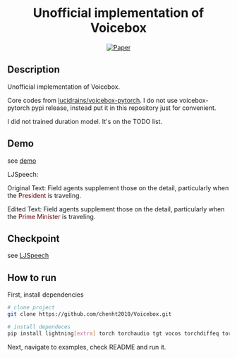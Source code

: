 <div align="center">    
 
# Unofficial implementation of Voicebox

[![Paper](https://img.shields.io/badge/paper-arxiv.2306.15687-B31B1B.svg)](https://arxiv.org/abs/2306.15687)

</div>

## Description
Unofficial implementation of Voicebox.

Core codes from [lucidrains/voicebox-pytorch](https://github.com/lucidrains/voicebox-pytorch). I do not use voicebox-pytorch pypi release, instead put it in this repository just for convenient.

I did not trained duration model. It's on the TODO list.

## Demo

see [demo](./demo)


LJSpeech:

Original Text: Field agents supplement those on the detail, particularly when the <font color="#660000">President</font> is traveling.

Edited Text: Field agents supplement those on the detail, particularly when the <font color="#660000">Prime Minister</font> is traveling.



## Checkpoint

see [LJSpeech](https://huggingface.co/omniking/Voicebox_LJSpeech)

## How to run   
First, install dependencies   
```bash
# clone project   
git clone https://github.com/chenht2010/Voicebox.git

# install dependeces
pip install lightning[extra] torch torchaudio tgt vocos torchdiffeq torchode einops beartype naturalspeech2-pytorch audiolm-pytorch
 ```   
 Next, navigate to examples, check README and run it.


